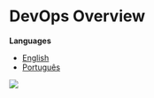 # DevOps Overview

<b>Languages</b>
<ul>
	<li><a href="#"> English</a></li>
	<li><a href="#"> Português </a></li>
</ul>

<img src="#">